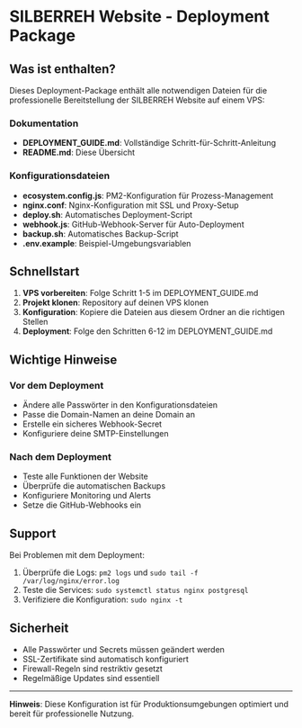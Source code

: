 # SILBERREH Website - Deployment Package

## Was ist enthalten?

Dieses Deployment-Package enthält alle notwendigen Dateien für die professionelle Bereitstellung der SILBERREH Website auf einem VPS:

### Dokumentation
- **DEPLOYMENT_GUIDE.md**: Vollständige Schritt-für-Schritt-Anleitung
- **README.md**: Diese Übersicht

### Konfigurationsdateien
- **ecosystem.config.js**: PM2-Konfiguration für Prozess-Management
- **nginx.conf**: Nginx-Konfiguration mit SSL und Proxy-Setup
- **deploy.sh**: Automatisches Deployment-Script
- **webhook.js**: GitHub-Webhook-Server für Auto-Deployment
- **backup.sh**: Automatisches Backup-Script
- **.env.example**: Beispiel-Umgebungsvariablen

## Schnellstart

1. **VPS vorbereiten**: Folge Schritt 1-5 im DEPLOYMENT_GUIDE.md
2. **Projekt klonen**: Repository auf deinen VPS klonen
3. **Konfiguration**: Kopiere die Dateien aus diesem Ordner an die richtigen Stellen
4. **Deployment**: Folge den Schritten 6-12 im DEPLOYMENT_GUIDE.md

## Wichtige Hinweise

### Vor dem Deployment
- Ändere alle Passwörter in den Konfigurationsdateien
- Passe die Domain-Namen an deine Domain an
- Erstelle ein sicheres Webhook-Secret
- Konfiguriere deine SMTP-Einstellungen

### Nach dem Deployment
- Teste alle Funktionen der Website
- Überprüfe die automatischen Backups
- Konfiguriere Monitoring und Alerts
- Setze die GitHub-Webhooks ein

## Support

Bei Problemen mit dem Deployment:
1. Überprüfe die Logs: `pm2 logs` und `sudo tail -f /var/log/nginx/error.log`
2. Teste die Services: `sudo systemctl status nginx postgresql`
3. Verifiziere die Konfiguration: `sudo nginx -t`

## Sicherheit

- Alle Passwörter und Secrets müssen geändert werden
- SSL-Zertifikate sind automatisch konfiguriert
- Firewall-Regeln sind restriktiv gesetzt
- Regelmäßige Updates sind essentiell

---

**Hinweis**: Diese Konfiguration ist für Produktionsumgebungen optimiert und bereit für professionelle Nutzung.